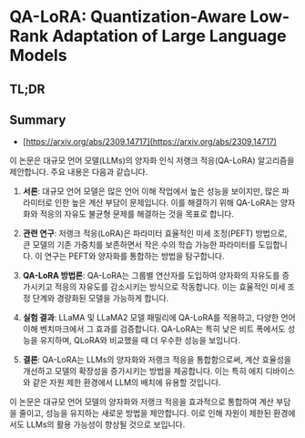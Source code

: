 # QA-LoRA: Quantization-Aware Low-Rank Adaptation of Large Language Models
## TL;DR
## Summary
- [https://arxiv.org/abs/2309.14717](https://arxiv.org/abs/2309.14717)

이 논문은 대규모 언어 모델(LLMs)의 양자화 인식 저랭크 적응(QA-LoRA) 알고리즘을 제안합니다. 주요 내용은 다음과 같습니다.

1. **서론**: 대규모 언어 모델은 많은 언어 이해 작업에서 높은 성능을 보이지만, 많은 파라미터로 인한 높은 계산 부담이 문제입니다. 이를 해결하기 위해 QA-LoRA는 양자화와 적응의 자유도 불균형 문제를 해결하는 것을 목표로 합니다.

2. **관련 연구**: 저랭크 적응(LoRA)은 파라미터 효율적인 미세 조정(PEFT) 방법으로, 큰 모델의 기존 가중치를 보존하면서 작은 수의 학습 가능한 파라미터를 도입합니다. 이 연구는 PEFT와 양자화를 통합하는 방법을 탐구합니다.

3. **QA-LoRA 방법론**: QA-LoRA는 그룹별 연산자를 도입하여 양자화의 자유도를 증가시키고 적응의 자유도를 감소시키는 방식으로 작동합니다. 이는 효율적인 미세 조정 단계와 경량화된 모델을 가능하게 합니다.

4. **실험 결과**: LLaMA 및 LLaMA2 모델 패밀리에 QA-LoRA를 적용하고, 다양한 언어 이해 벤치마크에서 그 효과를 검증합니다. QA-LoRA는 특히 낮은 비트 폭에서도 성능을 유지하며, QLoRA와 비교했을 때 더 우수한 성능을 보입니다.

5. **결론**: QA-LoRA는 LLMs의 양자화와 저랭크 적응을 통합함으로써, 계산 효율성을 개선하고 모델의 확장성을 증가시키는 방법을 제공합니다. 이는 특히 에지 디바이스와 같은 자원 제한 환경에서 LLM의 배치에 유용할 것입니다.

이 논문은 대규모 언어 모델의 양자화와 저랭크 적응을 효과적으로 통합하여 계산 부담을 줄이고, 성능을 유지하는 새로운 방법을 제안합니다. 이로 인해 자원이 제한된 환경에서도 LLMs의 활용 가능성이 향상될 것으로 보입니다.